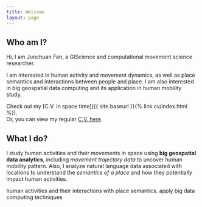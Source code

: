 ```yaml
---
title: Welcome
layout: page
---
```




## Who am I?

Hi, I am Junchuan Fan, a GIScience and computational movement science researcher.  

I am interested in human activity and movement dynamics, as well as place semantics and interactions between people and place. I am also interested in big geospatial data computing and its application in human mobility study. 


Check out my [C.V. in space time]({{ site.baseurl }}{% link cv/index.html %}).  
Or, you can view my regular [C.V. here](https://docs.google.com/document/d/1PoyEGga4Y5A0dTorYs8L0Lygnu1tMwT4imiX2k-FUHA/edit?usp=sharing).


## What I do?
I study human activities and their movements in space using **big geospatial data analytics**, including *movement trajectory data* to uncover human mobility pattern. 
Also, I analyze natural language data associated with locations to understand the *semantics of a place* and how they potentially impact human activities.  

human activities and their interactions with place semantics.
apply big data computing techniques
